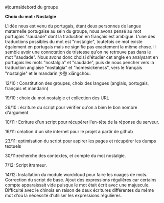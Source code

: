 #journaldebord du groupe 

**Choix du mot : Nostalgie**

L'idée nous est venu du portugais, étant deux personnes de langue maternelle portugaise au sein du groupe, nous avons pensé au mot portugais "saudade" dont la traduction en français est ambigue. 
L'une des traductions possibles du mot est "nostalgie", toutefois ce mot existe également en portugais mais ne signifie pas exactement la même chose. Il semble avoir une connotation de tristesse qu'on ne retrouve pas dans le mot "saudade". 
Nous avons donc choisi d'étudier cet angle en analysant en portugais les mots "nostalgia" et "saudade", puis de nous pencher vers la traduction anglaise "nostalgia" et "homesickeness", vers le français "nostalgie" et le mandarin 乡愁 xiāngchóu.

12/10 : Constitution des groupes, choix des langues (anglais, portugais, français et mandarin)

19/10 : choix du mot nostalgie et collection des URL

26/10 : écriture du script pour vérifier qu'on a bien le bon nombre d'argument

10/11 : Ecriture d'un script pour récupérer l'en-tête de la réponse du serveur.

16/11: création d'un site internet pour le projet à partir de github

23/11: optimisation du script pour aspirer les pages et récupérer les dumps textuels

30/11:recherche des contextes, et compte du mot nostalgie.

7/12: Script itrameur.

14/12: Installation du module wordcloud pour faire les nuages de mots. Correction du script de base. Ajout des expressions régulières car certains compte apparaissait vide puisque le mot était écrit avec une majuscule. Difficulté avec le chinois en raison de deux écritures différentes du même mot d'où la nécessité d'utiliser les expressions régulières.
